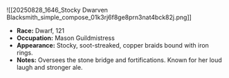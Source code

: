 ![[20250828_1646_Stocky Dwarven Blacksmith_simple_compose_01k3rj6f8ge8prn3nat4bck82j.png]]
- **Race:** Dwarf, 121
- **Occupation:** Mason Guildmistress
- **Appearance:** Stocky, soot-streaked, copper braids bound with iron rings.
- **Notes:** Oversees the stone bridge and fortifications. Known for her loud laugh and stronger ale.